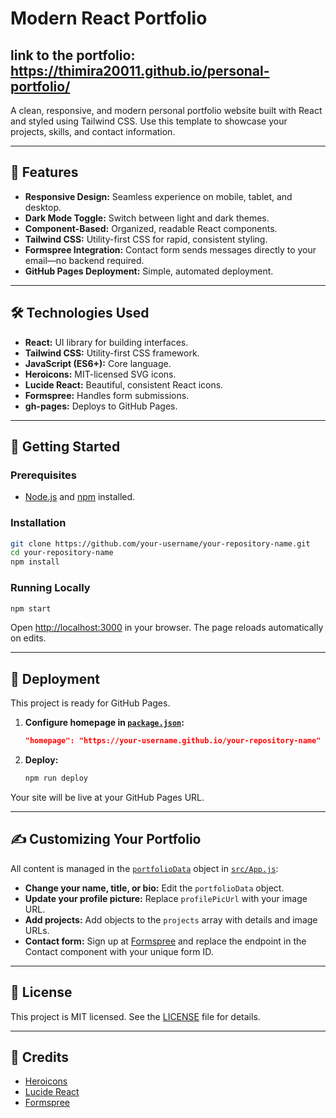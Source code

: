 # Modern React Portfolio
## link to the portfolio: https://thimira20011.github.io/personal-portfolio/ 
A clean, responsive, and modern personal portfolio website built with React and styled using Tailwind CSS. Use this template to showcase your projects, skills, and contact information.

---

## 🚀 Features

- **Responsive Design:** Seamless experience on mobile, tablet, and desktop.
- **Dark Mode Toggle:** Switch between light and dark themes.
- **Component-Based:** Organized, readable React components.
- **Tailwind CSS:** Utility-first CSS for rapid, consistent styling.
- **Formspree Integration:** Contact form sends messages directly to your email—no backend required.
- **GitHub Pages Deployment:** Simple, automated deployment.

---

## 🛠️ Technologies Used

- **React:** UI library for building interfaces.
- **Tailwind CSS:** Utility-first CSS framework.
- **JavaScript (ES6+):** Core language.
- **Heroicons:** MIT-licensed SVG icons.
- **Lucide React:** Beautiful, consistent React icons.
- **Formspree:** Handles form submissions.
- **gh-pages:** Deploys to GitHub Pages.

---

## 🏁 Getting Started

### Prerequisites

- [Node.js](https://nodejs.org/) and [npm](https://www.npmjs.com/) installed.

### Installation

```sh
git clone https://github.com/your-username/your-repository-name.git
cd your-repository-name
npm install
```

### Running Locally

```sh
npm start
```

Open [http://localhost:3000](http://localhost:3000) in your browser. The page reloads automatically on edits.

---

## 🚢 Deployment

This project is ready for GitHub Pages.

1. **Configure homepage in [`package.json`](package.json):**

   ```json
   "homepage": "https://your-username.github.io/your-repository-name"
   ```

2. **Deploy:**

   ```sh
   npm run deploy
   ```

Your site will be live at your GitHub Pages URL.

---

## ✍️ Customizing Your Portfolio

All content is managed in the [`portfolioData`](src/App.js) object in [`src/App.js`](src/App.js):

- **Change your name, title, or bio:** Edit the `portfolioData` object.
- **Update your profile picture:** Replace `profilePicUrl` with your image URL.
- **Add projects:** Add objects to the `projects` array with details and image URLs.
- **Contact form:** Sign up at [Formspree](https://formspree.io/) and replace the endpoint in the Contact component with your unique form ID.

---

## 📄 License

This project is MIT licensed. See the [LICENSE](LICENSE) file for details.

---

## 🙌 Credits

- [Heroicons](https://heroicons.com/)
- [Lucide React](https://lucide.dev/)
- [Formspree](https://formspree.io/)
